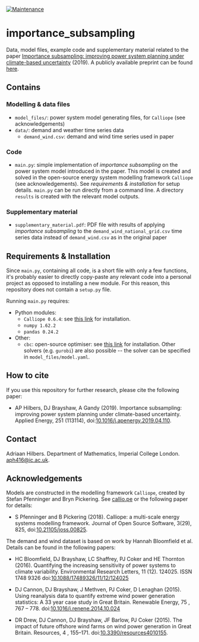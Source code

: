 [![Maintenance](https://img.shields.io/badge/Maintained%3F-yes-green.svg)](https://GitHub.com/Naereen/StrapDown.js/graphs/commit-activity)

# importance_subsampling
Data, model files, example code and supplementary material related to the paper [Importance subsampling: improving power system planning under climate-based uncertainty](https://www.sciencedirect.com/science/article/pii/S0306261919307639) (2019). A publicly available preprint can be found [here](https://arxiv.org/pdf/1903.10916.pdf). 




## Contains

### Modelling & data files

- `model_files/`: power system model generating files, for `Calliope` (see acknowledgements)
- `data/`: demand and weather time series data
  - `demand_wind.csv`: demand and wind time series used in paper


### Code

- `main.py`: simple implementation of _importance subsampling_ on the power system model introduced in the paper. This model is created and solved in the open-source energy system modelling framework `Calliope` (see acknowledgements). See _requirements & installation_ for setup details. `main.py` can be run directly from a command line. A directory `results` is created with the relevant model outputs.


### Supplementary material

- `supplementary_material.pdf`: PDF file with results of applying _importance subsampling_ to the `demand_wind_national_grid.csv` time series data instead of `demand_wind.csv` as in the original paper




## Requirements & Installation

Since `main.py`, containing all code, is a short file with only a few functions, it's probably easier to directly copy-paste any relevant code into a personal project as opposed to installing a new module. For this reason, this repository does not contain a `setup.py` file.

Running `main.py` requires:
- Python modules:
  - `Calliope 0.6.4`:  see [this link](https://calliope.readthedocs.io/en/stable/user/installation.html) for installation.
  - `numpy 1.62.2`
  - `pandas 0.24.2`
- Other:
  - `cbc`: open-source optimiser: see [this link](https://projects.coin-or.org/Cbc) for installation. Other solvers (e.g. `gurobi`) are also possible -- the solver can be specified in `model_files/model.yaml`.




## How to cite

If you use this repository for further research, please cite the following paper:

- AP Hilbers, DJ Brayshaw, A Gandy (2019). Importance subsampling: improving power system planning under climate-based uncertainty. Applied Energy, 251 (113114), doi:[10.1016/j.apenergy.2019.04.110](https://doi.org/10.1016/j.apenergy.2019.04.110).



## Contact

Adriaan Hilbers. Department of Mathematics, Imperial College London. [aph416@ic.ac.uk](mailto:aph416@ic.ac.uk).




## Acknowledgements

Models are constructed in the modelling framework `Calliope`, created by Stefan Pfenninger and Bryn Pickering. See [callio.pe](hptts://callio.pe) or the following paper for details:

- S Pfenninger and B Pickering (2018). Calliope: a multi-scale energy systems modelling framework. Journal of Open Source Software, 3(29), 825, doi:[10.21105/joss.00825](https://doi.org/10.21105/joss.00825).

The demand and wind dataset is based on work by Hannah Bloomfield et al. Details can be found in the following papers:

- HC Bloomfield, DJ Brayshaw, LC Shaffrey, PJ Coker and HE Thornton (2016). Quantifying the increasing sensitivity of power systems to climate variability. Environmental Research Letters, 11 (12). 124025. ISSN 1748­ 9326 doi:[10.1088/1748­9326/11/12/124025](https://doi.org/10.1088/1748­9326/11/12/124025)

- DJ Cannon, DJ Brayshaw, J Methven, PJ Coker, D Lenaghan (2015). Using reanalysis data to quantify extreme wind power generation statistics: A 33 year case study in Great Britain. Renewable Energy, 75 , 767 – 778. doi:[10.1016/j.renene.2014.10.024](https://doi.org/10.1016/j.renene.2014.10.024)

- DR Drew, DJ Cannon, DJ Brayshaw, JF Barlow, PJ Coker (2015). The impact of future offshore wind farms on wind power generation in Great Britain. Resources, 4 , 155–171. doi:[10.3390/resources4010155](https://doi.org/10.3390/resources4010155).
